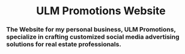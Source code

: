 <h1 align="center">ULM Promotions Website</h1>

<h3>The Website for my personal business, ULM Promotions, specialize in crafting customized social media advertising solutions for real estate professionals.</h3> 


